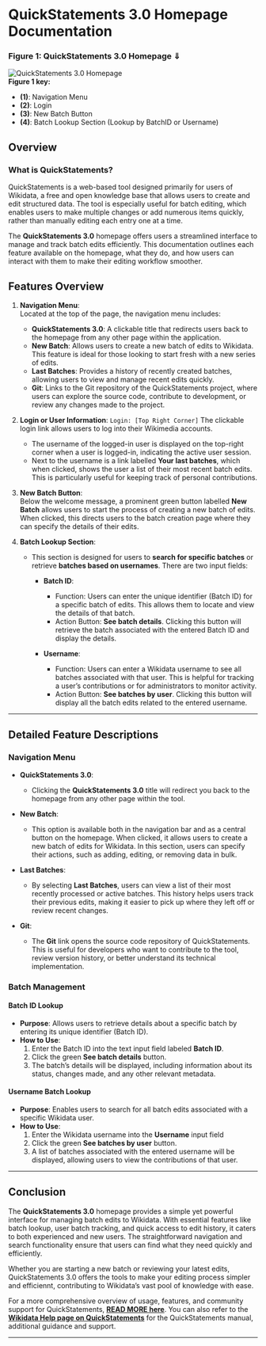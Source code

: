 
# QuickStatements 3.0 Homepage Documentation


### Figure 1: QuickStatements 3.0 Homepage &#x21D3;
![QuickStatements 3.0 Homepage](https://github.com/user-attachments/assets/461c6cf4-c92f-4529-b2bd-a29fa08fd6ca)  
**Figure 1 key:**
- **(1)**: Navigation Menu
- **(2)**: Login 
- **(3)**: New Batch Button
- **(4)**: Batch Lookup Section (Lookup by BatchID or Username)

## Overview

### What is QuickStatements?

QuickStatements is a web-based tool designed primarily for users of Wikidata, a free and open knowledge base that allows users to create and edit structured data. The tool is especially useful for batch editing, which enables users to make multiple changes or add numerous items quickly, rather than manually editing each entry one at a time. 

The **QuickStatements 3.0** homepage offers users a streamlined interface to manage and track batch edits efficiently. This documentation outlines each feature available on the homepage, what they do, and how users can interact with them to make their editing workflow smoother.

## Features Overview

1. **Navigation Menu**:  
   Located at the top of the page, the navigation menu includes:
   - **QuickStatements 3.0**: A clickable title that redirects users back to the homepage from any other page within the application.
   - **New Batch**: Allows users to create a new batch of edits to Wikidata. This feature is ideal for those looking to start fresh with a new series of edits.
   - **Last Batches**: Provides a history of recently created batches, allowing users to view and manage recent edits quickly.
   - **Git**: Links to the Git repository of the QuickStatements project, where users can explore the source code, contribute to development, or review any changes made to the project.

2. **Login or User Information**:
   `Login: [Top Right Corner]` The clickable login link allows users to log into their Wikimedia accounts.

   - The username of the logged-in user is displayed on the top-right corner when a user is logged-in, indicating the active user session.
   - Next to the username is a link labelled **Your last batches**, which when clicked, shows the user a list of their most recent batch edits. This is particularly useful for keeping track of personal contributions.

3. **New Batch Button**:  
   Below the welcome message, a prominent green button labelled **New Batch** allows users to start the process of creating a new batch of edits. When clicked, this directs users to the batch creation page where they can specify the details of their edits.

4. **Batch Lookup Section**:
   - This section is designed for users to **search for specific batches** or retrieve **batches based on usernames**. There are two input fields:
   
     - **Batch ID**:  
       - Function: Users can enter the unique identifier (Batch ID) for a specific batch of edits. This allows them to locate and view the details of that batch.
       - Action Button: **See batch details**. Clicking this button will retrieve the batch associated with the entered Batch ID and display the details.
   
     - **Username**:  
       - Function: Users can enter a Wikidata username to see all batches associated with that user. This is helpful for tracking a user’s contributions or for administrators to monitor activity.
       - Action Button: **See batches by user**. Clicking this button will display all the batch edits related to the entered username.

---

## Detailed Feature Descriptions

### Navigation Menu

- **QuickStatements 3.0**:
  - Clicking the **QuickStatements 3.0** title will redirect you back to the homepage from any other page within the tool.
  
- **New Batch**:
  - This option is available both in the navigation bar and as a central button on the homepage. When clicked, it allows users to create a new batch of edits for Wikidata. In this section, users can specify their actions, such as adding, editing, or removing data in bulk.

- **Last Batches**:
  - By selecting **Last Batches**, users can view a list of their most recently processed or active batches. This history helps users track their previous edits, making it easier to pick up where they left off or review recent changes.

- **Git**:
  - The **Git** link opens the source code repository of QuickStatements. This is useful for developers who want to contribute to the tool, review version history, or better understand its technical implementation.

### Batch Management

#### Batch ID Lookup

- **Purpose**: Allows users to retrieve details about a specific batch by entering its unique identifier (Batch ID).
- **How to Use**:
  1. Enter the Batch ID into the text input field labeled **Batch ID**.
  2. Click the green **See batch details** button.
  3. The batch’s details will be displayed, including information about its status, changes made, and any other relevant metadata.

#### Username Batch Lookup

- **Purpose**: Enables users to search for all batch edits associated with a specific Wikidata user.
- **How to Use**:
  1. Enter the Wikidata username into the **Username** input field
  2. Click the green **See batches by user** button.
  3. A list of batches associated with the entered username will be displayed, allowing users to view the contributions of that user.

---

## Conclusion

The **QuickStatements 3.0** homepage provides a simple yet powerful interface for managing batch edits to Wikidata. With essential features like batch lookup, user batch tracking, and quick access to edit history, it caters to both experienced and new users. The straightforward navigation and search functionality ensure that users can find what they need quickly and efficiently.

Whether you are starting a new batch or reviewing your latest edits, QuickStatements 3.0 offers the tools to make your editing process simpler and efficiennt, contributing to Wikidata’s vast pool of knowledge with ease.

For a more comprehensive overview of usage, features, and community support for QuickStatements, **[READ MORE here](https://meta.wikimedia.org/wiki/QuickStatements)**. You can also refer to the **[Wikidata Help page on QuickStatements](https://www.wikidata.org/wiki/Help:QuickStatements)** for the QuickStatements manual, additional guidance and support.

---
